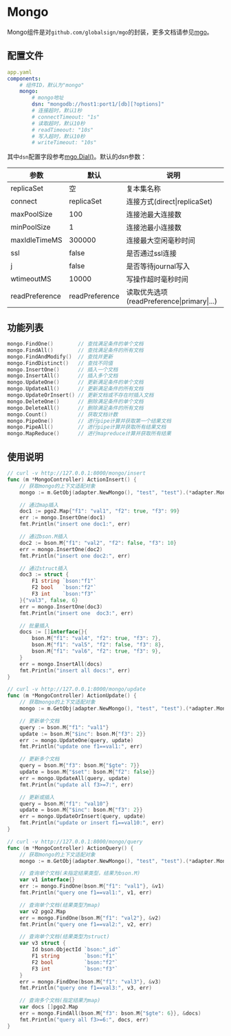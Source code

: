 # Mongo

Mongo组件是对`github.com/globalsign/mgo`的封装，更多文档请参见[mgo](https://github.com/globalsign/mgo)。

## 配置文件

```yaml
app.yaml
components:
    # 组件ID，默认为"mongo"
    mongo:
        # mongo地址
        dsn: "mongodb://host1:port1/[db][?options]"
        # 连接超时，默认1秒
        # connectTimeout: "1s"
        # 读取超时，默认10秒
        # readTimeout: "10s"
        # 写入超时，默认10秒
        # writeTimeout: "10s"
```

其中`dsn`配置字段参考[mgo.Dial()](https://godoc.org/github.com/globalsign/mgo#Dial)。默认的dsn参数：

| 参数           | 默认           | 说明                                       |
| -------------- | -------------- | ------------------------------------------ |
| replicaSet     | 空             | 复本集名称                                 |
| connect        | replicaSet     | 连接方式(direct\|replicaSet)               |
| maxPoolSize    | 100            | 连接池最大连接数                           |
| minPoolSize    | 1              | 连接池最小连接数                           |
| maxIdleTimeMS  | 300000         | 连接最大空闲毫秒时间                       |
| ssl            | false          | 是否通过ssl连接                            |
| j              | false          | 是否等待journal写入                        |
| wtimeoutMS     | 10000          | 写操作超时毫秒时间                         |
| readPreference | readPreference | 读取优先选项(readPreference\|primary\|...) |

## 功能列表

```go
mongo.FindOne()        // 查找满足条件的单个文档
mongo.FindAll()        // 查找满足条件的所有文档
mongo.FindAndModify()  // 查找并更新
mongo.FindDistinct()   // 查找不同值
mongo.InsertOne()      // 插入一个文档
mongo.InsertAll()      // 插入多个文档
mongo.UpdateOne()      // 更新满足条件的单个文档
mongo.UpdateAll()      // 更新满足条件的所有文档
mongo.UpdateOrInsert() // 更新文档或不存在时插入文档
mongo.DeleteOne()      // 删除满足条件的单个文档
mongo.DeleteAll()      // 删除满足条件的所有文档
mongo.Count()          // 获取文档计数
mongo.PipeOne()        // 进行pipe计算并获取第一个结果文档
mongo.PipeAll()        // 进行pipe计算并获取所有结果文档
mongo.MapReduce()      // 进行mapreduce计算并获取所有结果
```

## 使用说明

```go
// curl -v http://127.0.0.1:8000/mongo/insert
func (m *MongoController) ActionInsert() {
    // 获取mongo的上下文适配对象
    mongo := m.GetObj(adapter.NewMongo(), "test", "test").(*adapter.Mongo)

    // 通过map插入
    doc1 := pgo2.Map{"f1": "val1", "f2": true, "f3": 99}
    err := mongo.InsertOne(doc1)
    fmt.Println("insert one doc1:", err)

    // 通过bson.M插入
    doc2 := bson.M{"f1": "val2", "f2": false, "f3": 10}
    err = mongo.InsertOne(doc2)
    fmt.Println("insert one doc2:", err)

    // 通过struct插入
    doc3 := struct {
        F1 string `bson:"f1"`
        F2 bool   `bson:"f2"`
        F3 int    `bson:"f3"`
    }{"val3", false, 6}
    err = mongo.InsertOne(doc3)
    fmt.Println("insert one  doc3:", err)

    // 批量插入
    docs := []interface{}{
        bson.M{"f1": "val4", "f2": true, "f3": 7},
        bson.M{"f1": "val5", "f2": false, "f3": 8},
        bson.M{"f1": "val6", "f2": true, "f3": 9},
    }
    err = mongo.InsertAll(docs)
    fmt.Println("insert all docs:", err)
}

// curl -v http://127.0.0.1:8000/mongo/update
func (m *MongoController) ActionUpdate() {
    // 获取mongo的上下文适配对象
    mongo := m.GetObj(adapter.NewMongo(), "test", "test").(*adapter.Mongo)

    // 更新单个文档
    query := bson.M{"f1": "val1"}
    update := bson.M{"$inc": bson.M{"f3": 2}}
    err := mongo.UpdateOne(query, update)
    fmt.Println("update one f1==val1:", err)

    // 更新多个文档
    query = bson.M{"f3": bson.M{"$gte": 7}}
    update = bson.M{"$set": bson.M{"f2": false}}
    err = mongo.UpdateAll(query, update)
    fmt.Println("update all f3>=7:", err)

    // 更新或插入
    query = bson.M{"f1": "val10"}
    update = bson.M{"$inc": bson.M{"f3": 2}}
    err = mongo.UpdateOrInsert(query, update)
    fmt.Println("update or insert f1==val10:", err)
}

// curl -v http://127.0.0.1:8000/mongo/query
func (m *MongoController) ActionQuery() {
    // 获取mongo的上下文适配对象
    mongo := m.GetObj(adapter.NewMongo(), "test", "test").(*adapter.Mongo)

    // 查询单个文档(未指定结果类型，结果为bson.M)
    var v1 interface{}
    err := mongo.FindOne(bson.M{"f1": "val1"}, &v1)
    fmt.Println("query one f1==val1:", v1, err)

    // 查询单个文档(结果类型为map)
    var v2 pgo2.Map
    err = mongo.FindOne(bson.M{"f1": "val2"}, &v2)
    fmt.Println("query one f1==val2:", v2, err)

    // 查询单个文档(结果类型为struct)
    var v3 struct {
        Id bson.ObjectId `bson:"_id"`
        F1 string        `bson:"f1"`
        F2 bool          `bson:"f2"`
        F3 int           `bson:"f3"`
    }
    err = mongo.FindOne(bson.M{"f1": "val3"}, &v3)
    fmt.Println("query one f1==val3:", v3, err)

    // 查询多个文档(指定结果为map)
    var docs []pgo2.Map
    err = mongo.FindAll(bson.M{"f3": bson.M{"$gte": 6}}, &docs)
    fmt.Println("query all f3>=6:", docs, err)
}
```

